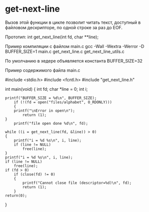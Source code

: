 # get-next-line
Вызов этой функции в цикле позволит читать текст, доступный в файловом дескрипторе, по одной строке за раз до EOF.

Прототип:
int	get_next_line(int fd, char **line);

Пример компиляции с файлом main.c
gcc -Wall -Wextra -Werror -D BUFFER_SIZE=1 main.c  get_next_line.c get_next_line_utils.c

По умолчанию в хедере объявляется константа BUFFER_SIZE=32


Пример содержимого файла main.c

#include <stdio.h>
#include <fcntl.h>
#include "get_next_line.h"

int	main(void)
{
	int fd;
	char *line = 0;
	int	i;

	printf("BUFFER_SIZE = %d\n", BUFFER_SIZE);
    	if (!(fd = open("files/alphabet", O_RDONLY)))
    	{
		printf("\nError in open\n");
      		return (1);
   	}
    	printf("file open done %d\n", fd);

	while ((i = get_next_line(fd, &line)) > 0)
	{
		printf("i = %d %s\n", i, line);
		if (line != NULL)
		    free(line);
	}
	printf("i = %d %s\n", i, line);
	if (line != NULL)
	    free(line);
	if (fd > 0)
		if (close(fd) != 0)
		{
			printf("Cannot close file (descriptor=%d)\n", fd);
			return (1);
		}
	return(0);
}